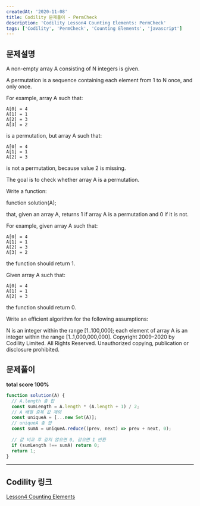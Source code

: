 ```yaml
---
createdAt: '2020-11-08'
title: Codility 문제풀이 - PermCheck
description: 'Codility Lesson4 Counting Elements: PermCheck'
tags: ['Codility', 'PermCheck', 'Counting Elements', 'javascript']
---
```


## 문제설명
A non-empty array A consisting of N integers is given.

A permutation is a sequence containing each element from 1 to N once, and only once.

For example, array A such that:

    A[0] = 4
    A[1] = 1
    A[2] = 3
    A[3] = 2
is a permutation, but array A such that:

    A[0] = 4
    A[1] = 1
    A[2] = 3
is not a permutation, because value 2 is missing.

The goal is to check whether array A is a permutation.

Write a function:

function solution(A);

that, given an array A, returns 1 if array A is a permutation and 0 if it is not.

For example, given array A such that:

    A[0] = 4
    A[1] = 1
    A[2] = 3
    A[3] = 2
the function should return 1.

Given array A such that:

    A[0] = 4
    A[1] = 1
    A[2] = 3
the function should return 0.

Write an efficient algorithm for the following assumptions:

N is an integer within the range [1..100,000];
each element of array A is an integer within the range [1..1,000,000,000].
Copyright 2009–2020 by Codility Limited. All Rights Reserved. Unauthorized copying, publication or disclosure prohibited.

## 문제풀이

**total score 100%**

```javascript
function solution(A) {
  // A.length 총 합
  const sumLength = A.length * (A.length + 1) / 2;
  // A 배열 중복 값 제외
  const uniqueA = [...new Set(A)];
  // uniqueA 총 합
  const sumA = uniqueA.reduce((prev, next) => prev + next, 0);
    
  // 값 비교 후 같지 않으면 0, 같으면 1 반환
  if (sumLength !== sumA) return 0;
  return 1;
}

```  

---

## Codility 링크
<a href="https://app.codility.com/programmers/lessons/4-counting_elements/" target="_blank">Lesson4 Counting Elements</a>
